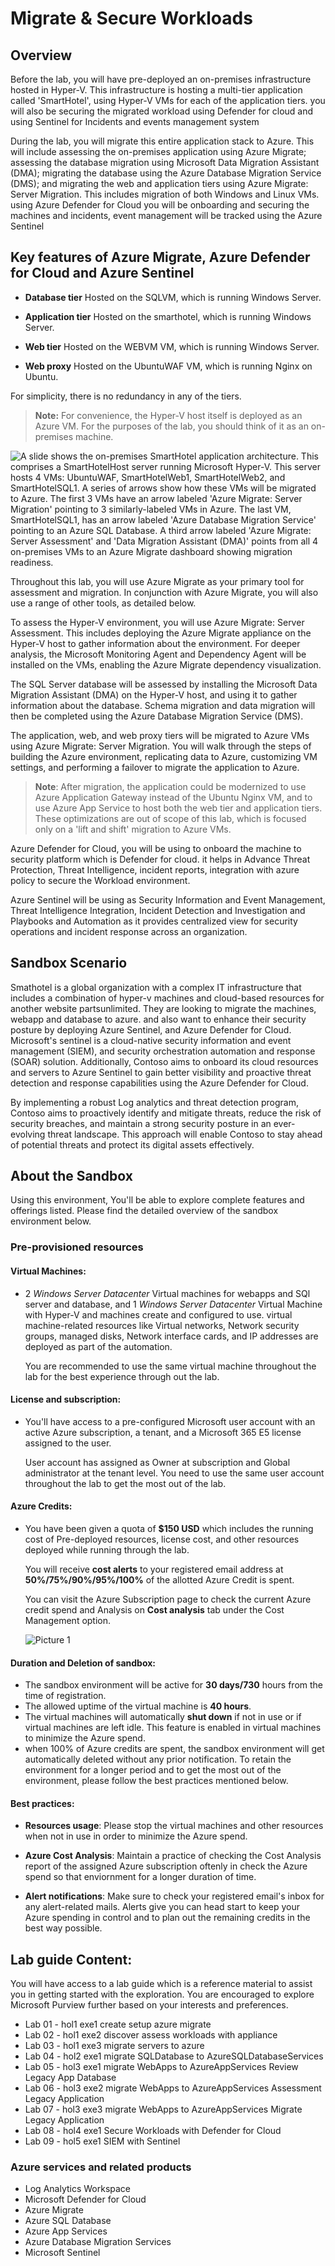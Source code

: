 # Migrate & Secure Workloads  

## Overview

Before the lab, you will have pre-deployed an on-premises infrastructure hosted in Hyper-V.  This infrastructure is hosting a multi-tier application called 'SmartHotel', using Hyper-V VMs for each of the application tiers. you will also be securing the migrated workload using Defender for cloud and using Sentinel for Incidents and events management system

During the lab, you will migrate this entire application stack to Azure. This will include assessing the on-premises application using Azure Migrate; assessing the database migration using Microsoft Data Migration Assistant (DMA); migrating the database using the Azure Database Migration Service (DMS); and migrating the web and application tiers using Azure Migrate: Server Migration. This includes migration of both Windows and Linux VMs. using Azure Defender for Cloud you will be onboarding and securing the machines and incidents, event management will be tracked using the Azure Sentinel 

## Key features of Azure Migrate, Azure Defender for Cloud and Azure Sentinel

- **Database tier** Hosted on the SQLVM, which is running Windows Server.

- **Application tier** Hosted on the smarthotel, which is running Windows Server.

- **Web tier** Hosted on the WEBVM VM, which is running Windows Server.

- **Web proxy** Hosted on the  UbuntuWAF VM, which is running Nginx on Ubuntu.

For simplicity, there is no redundancy in any of the tiers.

>**Note:** For convenience, the Hyper-V host itself is deployed as an Azure VM. For the purposes of the lab, you should think of it as an on-premises machine.

![A slide shows the on-premises SmartHotel application architecture. This comprises a SmartHotelHost server running Microsoft Hyper-V. This server hosts 4 VMs: UbuntuWAF, SmartHotelWeb1, SmartHotelWeb2, and SmartHotelSQL1. A series of arrows show how these VMs will be migrated to Azure. The first 3 VMs have an arrow labeled 'Azure Migrate: Server Migration' pointing to 3 similarly-labeled VMs in Azure. The last VM, SmartHotelSQL1, has an arrow labeled 'Azure Database Migration Service' pointing to an Azure SQL Database. A third arrow labeled 'Azure Migrate: Server Assessment' and 'Data Migration Assistant (DMA)' points from all 4 on-premises VMs to an Azure Migrate dashboard showing migration readiness.](Images/overview.png "SmartHotel Migration Overview")

Throughout this lab, you will use Azure Migrate as your primary tool for assessment and migration. In conjunction with Azure Migrate, you will also use a range of other tools, as detailed below.

To assess the Hyper-V environment, you will use Azure Migrate: Server Assessment. This includes deploying the Azure Migrate appliance on the Hyper-V host to gather information about the environment. For deeper analysis, the Microsoft Monitoring Agent and Dependency Agent will be installed on the VMs, enabling the Azure Migrate dependency visualization.

The SQL Server database will be assessed by installing the Microsoft Data Migration Assistant (DMA) on the Hyper-V host, and using it to gather information about the database. Schema migration and data migration will then be completed using the Azure Database Migration Service (DMS).

The application, web, and web proxy tiers will be migrated to Azure VMs using Azure Migrate: Server Migration. You will walk through the steps of building the Azure environment, replicating data to Azure, customizing VM settings, and performing a failover to migrate the application to Azure.

> **Note**: After migration, the application could be modernized to use Azure Application Gateway instead of the Ubuntu Nginx VM, and to use Azure App Service to host both the web tier and application tiers. These optimizations are out of scope of this lab, which is focused only on a 'lift and shift' migration to Azure VMs.

Azure Defender for Cloud, you will be using to onboard the machine to security platform which is Defender for cloud. it helps in Advance Threat Protection, Threat Intelligence, incident reports, integration with azure policy to secure the Workload environment.

Azure Sentinel will be using as Security Information and Event Management, Threat Intelligence Integration, Incident Detection and Investigation and Playbooks and Automation as it provides centralized view for security operations and incident response across an organization.


## Sandbox Scenario

Smathotel is a global organization with a complex IT infrastructure that includes a combination of hyper-v machines and cloud-based resources for another website partsunlimited. They are looking to migrate the machines, webapp and database to azure. and also want to enhance their security posture by deploying Azure Sentinel, and Azure Defender for Cloud. Microsoft's  sentinel is a cloud-native security information and event management (SIEM), and security orchestration automation and response (SOAR) solution. Additionally, Contoso aims to onboard its cloud resources and servers to Azure Sentinel to gain better visibility and proactive threat detection and response capabilities using the Azure Defender for Cloud.

By implementing a robust Log analytics and threat detection program, Contoso aims to proactively identify and mitigate threats, reduce the risk of security breaches, and maintain a strong security posture in an ever-evolving threat landscape. This approach will enable Contoso to stay ahead of potential threats and protect its digital assets effectively.

## About the Sandbox

Using this environment, You'll be able to explore complete features and offerings listed. Please find the detailed overview of the sandbox environment below.

### Pre-provisioned resources

#### **Virtual Machines**: 

- 2 *Windows Server Datacenter* Virtual machines for webapps and SQl server and database, and 1 *Windows Server Datacenter* Virtual Machine with Hyper-V and machines create and configured to use. virtual machine-related resources like Virtual networks, Network security groups, managed disks, Network interface cards, and IP addresses are deployed as part of the automation.

  You are recommended to use the same virtual machine throughout the lab for the best experience through out the lab.

#### **License and subscription**: 

- You'll have access to a pre-configured Microsoft user account with an active Azure subscription, a tenant, and a Microsoft 365 E5 license assigned to the user. 
   
  User account has assigned as Owner at subscription and Global administrator at the tenant level. You need to use the same user account throughout the lab to get the most out of the lab. 

#### **Azure Credits**: 

- You have been given a quota of **$150 USD** which includes the running cost of Pre-deployed resources, license cost, and other resources deployed while running through the lab.

  You will receive **cost alerts** to your registered email address at **50%/75%/90%/95%/100%** of the allotted Azure Credit is spent.

  You can visit the Azure Subscription page to check the current Azure credit spend and Analysis on **Cost analysis** tab under the Cost Management option.

  ![Picture 1](Images/o1.jpg)

#### **Duration and Deletion of sandbox**:  

- The sandbox environment will be active for **30 days/730** hours from the time of registration. 
- The allowed uptime of the virtual machine is **40 hours**.
- The virtual machines will automatically **shut down** if not in use or if virtual machines are left idle. This feature is enabled in virtual machines to minimize the Azure spend.
- when 100% of Azure credits are spent, the sandbox environment will get automatically deleted without any prior notification. To retain the environment for a longer period and to get the most out of the environment, please follow the best practices mentioned below.

#### **Best practices**: 

- **Resources usage**: Please stop the virtual machines and other resources when not in use in order to minimize the Azure spend.

- **Azure Cost Analysis**: Maintain a practice of checking the Cost Analysis report of the assigned Azure subscription oftenly in check the Azure spend so that enviornment for a longer duration of time.

- **Alert notifications**: Make sure to check your registered email's inbox for any alert-related mails. Alerts give you can head start to keep your Azure spending in control and to plan out the remaining credits in the best way possible.

## Lab guide Content:

You will have access to a lab guide which is a reference material to assist you in getting started with the exploration. You are encouraged to explore Microsoft Purview further based on your interests and preferences.

- Lab 01 - hol1 exe1 create setup azure migrate
- Lab 02 - hol1 exe2 discover assess workloads with appliance
- Lab 03 - hol1 exe3 migrate servers to azure
- Lab 04 - hol2 exe1 migrate SQLDatabase to AzureSQLDatabaseServices 
- Lab 05 - hol3 exe1 migrate WebApps to AzureAppServices Review Legacy App Database
- Lab 06 - hol3 exe2 migrate WebApps to AzureAppServices Assessment Legacy Application
- Lab 07 - hol3 exe3 migrate WebApps to AzureAppServices Migrate Legacy Application
- Lab 08 - hol4 exe1 Secure Workloads with Defender for Cloud
- Lab 09 - hol5 exe1 SIEM with Sentinel

### Azure services and related products

- Log Analytics Workspace
- Microsoft Defender for Cloud
- Azure Migrate
- Azure SQL Database
- Azure App Services
- Azure Database Migration Services
- Microsoft Sentinel
